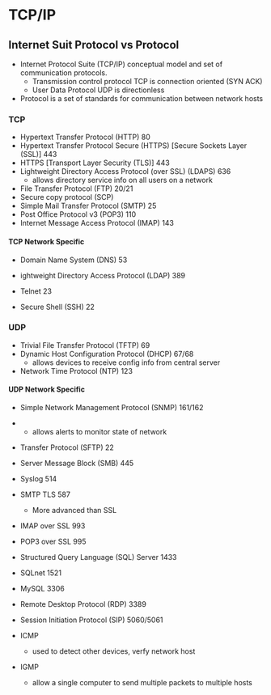 # TCP/IP
## Internet Suit Protocol vs Protocol
- Internet Protocol Suite (TCP/IP) conceptual model and set of communication protocols. 
	- Transmission control protocol TCP is connection oriented (SYN ACK)  
	- User Data Protocol UDP is directionless 
- Protocol is a set of standards for communication between network hosts


### TCP

- Hypertext Transfer Protocol (HTTP) 80
- Hypertext Transfer Protocol Secure (HTTPS) [Secure Sockets Layer (SSL)] 443
- HTTPS [Transport Layer Security (TLS)] 443
- Lightweight Directory Access Protocol (over SSL) (LDAPS) 636
	- allows directory service info on all users on a network 
- File Transfer Protocol (FTP) 20/21
- Secure copy protocol (SCP)
- Simple Mail Transfer Protocol (SMTP) 25
- Post Office Protocol v3 (POP3) 110
- Internet Message Access Protocol (IMAP) 143

#### TCP Network Specific
- Domain Name System (DNS) 53
- ightweight Directory Access Protocol (LDAP) 389
- Telnet 23

- Secure Shell (SSH) 22



### UDP 
- Trivial File Transfer Protocol (TFTP) 69
- Dynamic Host Configuration Protocol (DHCP) 67/68
	- allows devices to receive config info from central server 
- Network Time Protocol (NTP) 123
####  UDP Network Specific
- Simple Network Management Protocol (SNMP) 161/162
- - allows alerts to monitor state of network 



- Transfer Protocol (SFTP) 22
- Server Message Block (SMB) 445
- Syslog 514
- SMTP TLS 587
	- More advanced than SSL 
- IMAP over SSL 993
- POP3 over SSL 995
- Structured Query Language (SQL) Server 1433
- SQLnet 1521
- MySQL 3306
- Remote Desktop Protocol (RDP) 3389
- Session Initiation Protocol (SIP) 5060/5061
- ICMP
	- used to detect other devices, verfy network host
- IGMP 
	- allow a single computer to send multiple packets to multiple hosts 
